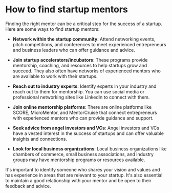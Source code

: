 # How to find startup mentors

Finding the right mentor can be a critical step for the success of a startup. Here are some ways to find startup mentors:

* **Network within the startup community**: Attend networking events, pitch competitions, and conferences to meet experienced entrepreneurs and business leaders who can offer guidance and advice.

* **Join startup accelerators/incubators**: These programs provide mentorship, coaching, and resources to help startups grow and succeed. They also often have networks of experienced mentors who are available to work with their startups.

* **Reach out to industry experts**: Identify experts in your industry and reach out to them for mentorship. You can use social media or professional networking sites like LinkedIn to connect with them.

* **Join online mentorship platforms**: There are online platforms like SCORE, MicroMentor, and MentorCruise that connect entrepreneurs with experienced mentors who can provide guidance and support.

* **Seek advice from angel investors and VCs**: Angel investors and VCs have a vested interest in the success of startups and can offer valuable insights and connections.

* **Look for local business organizations**: Local business organizations like chambers of commerce, small business associations, and industry groups may have mentorship programs or resources available.

It's important to identify someone who shares your vision and values and has experience in areas that are relevant to your startup. It's also essential to maintain a good relationship with your mentor and be open to their feedback and advice.